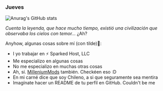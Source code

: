 ### Jueves

![Anurag's GitHub stats](https://github-readme-stats.vercel.app/api?username=TehMartinXz&show_icons=true&theme=radical)

*Cuenta la leyenda, que hace mucho tiempo, existió una civilización que observaba los cielos con temor...* ¿Ah?

Anyhow, algunas cosas sobre mí (con tilde)🎹:
- I yo trabajar en ⚡ Sparked Host, LLC
- Me especializo en algunas cosas
- No me especializo en muchas otras cosas
- Ah, sí. [MilleniumMods](https://github.com/MilleniumMods) también. Checkéen eso :D
- En mi carné dice que soy Chileno, a si que seguramente sea mentira
- Imagínate hacer un README de tu perfil en GitHub. Couldn't be me
